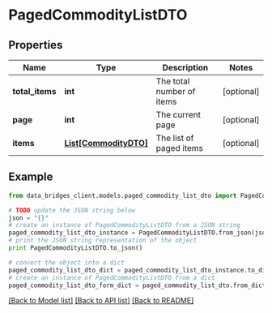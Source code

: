 # PagedCommodityListDTO


## Properties

Name | Type | Description | Notes
------------ | ------------- | ------------- | -------------
**total_items** | **int** | The total number of items | [optional] 
**page** | **int** | The current page | [optional] 
**items** | [**List[CommodityDTO]**](CommodityDTO.md) | The list of paged items | [optional] 

## Example

```python
from data_bridges_client.models.paged_commodity_list_dto import PagedCommodityListDTO

# TODO update the JSON string below
json = "{}"
# create an instance of PagedCommodityListDTO from a JSON string
paged_commodity_list_dto_instance = PagedCommodityListDTO.from_json(json)
# print the JSON string representation of the object
print PagedCommodityListDTO.to_json()

# convert the object into a dict
paged_commodity_list_dto_dict = paged_commodity_list_dto_instance.to_dict()
# create an instance of PagedCommodityListDTO from a dict
paged_commodity_list_dto_form_dict = paged_commodity_list_dto.from_dict(paged_commodity_list_dto_dict)
```
[[Back to Model list]](../README.md#documentation-for-models) [[Back to API list]](../README.md#documentation-for-api-endpoints) [[Back to README]](../README.md)


